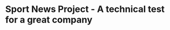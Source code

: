 Sport News Project - A technical test for a great company
=========================================================

